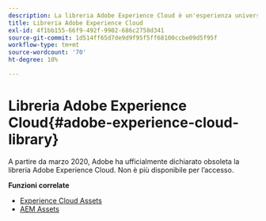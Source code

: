 ```yaml
---
description: La libreria Adobe Experience Cloud è un'esperienza universale e centralizzata per l'archiviazione, la ricerca e la selezione delle risorse nelle soluzioni Adobe Experience Cloud.
title: Libreria Adobe Experience Cloud
exl-id: 4f1bb155-66f9-492f-9902-686c2758d341
source-git-commit: 1d514ff65d7de9d9f95f5ff68100ccbe09d5f95f
workflow-type: tm+mt
source-wordcount: '70'
ht-degree: 10%

---
```


# Libreria Adobe Experience Cloud{#adobe-experience-cloud-library}

A partire da marzo 2020, Adobe ha ufficialmente dichiarato obsoleta la libreria Adobe Experience Cloud. Non è più disponibile per l’accesso.

**Funzioni correlate**

* [Experience Cloud Assets](https://experienceleague.adobe.com/docs/core-services/interface/services/assets/experience-cloud-assets.html)
* [AEM Assets](https://experienceleague.adobe.com/docs/experience-manager-cloud-service/content/assets/home.html)
